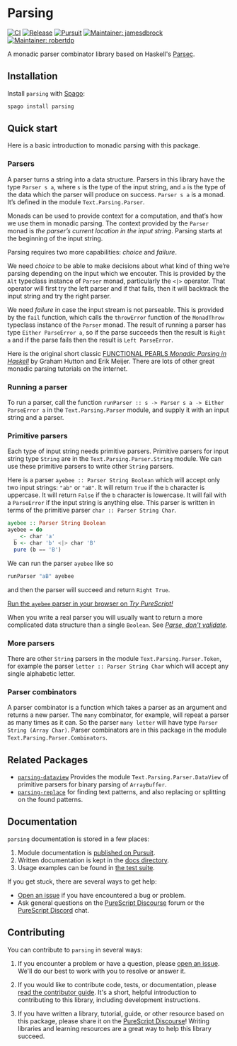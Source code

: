# Parsing

[![CI](https://github.com/purescript-contrib/purescript-parsing/workflows/CI/badge.svg?branch=main)](https://github.com/purescript-contrib/purescript-parsing/actions?query=workflow%3ACI+branch%3Amain)
[![Release](https://img.shields.io/github/release/purescript-contrib/purescript-parsing.svg)](https://github.com/purescript-contrib/purescript-parsing/releases)
[![Pursuit](https://pursuit.purescript.org/packages/purescript-parsing/badge)](https://pursuit.purescript.org/packages/purescript-parsing)
[![Maintainer: jamesdbrock](https://img.shields.io/badge/maintainer-jamesdbrock-teal.svg)](https://github.com/jamesdbrock)
[![Maintainer: robertdp](https://img.shields.io/badge/maintainer-robertdp-teal.svg)](https://github.com/robertdp)

A monadic parser combinator library based on Haskell's [Parsec](https://hackage.haskell.org/package/parsec).

## Installation

Install `parsing` with [Spago](https://github.com/purescript/spago):

```sh
spago install parsing
```

## Quick start

Here is a basic introduction to monadic parsing with this package.

### Parsers

A parser turns a string into a data structure. Parsers in this library have the type `Parser s a`, where `s` is the type of the input string, and `a` is the type of the data which the parser will produce on success. `Parser s a` is a monad. It’s defined in the module `Text.Parsing.Parser`.

Monads can be used to provide context for a computation, and that’s how we use them in monadic parsing. The context provided by the `Parser` monad is *the parser’s current location in the input string*. Parsing starts at the beginning of the input string.

Parsing requires two more capabilities: *choice* and *failure*.

We need *choice* to be able to make decisions about what kind of thing we’re parsing depending on the input which we encouter. This is provided by the `Alt` typeclass instance of `Parser` monad, particularly the `<|>` operator. That operator will first try the left parser and if that fails, then it will backtrack the input string and try the right parser.

We need *failure* in case the input stream is not parseable. This is provided by the `fail` function, which calls the `throwError` function of the `MonadThrow` typeclass instance of the `Parser` monad. The result of running a parser has type `Either ParseError a`, so if the parse succeeds then the result is `Right a` and if the parse fails then the result is `Left ParseError`.

Here is the original short classic [FUNCTIONAL PEARLS *Monadic Parsing in Haskell*](https://www.cs.nott.ac.uk/~pszgmh/pearl.pdf) by Graham Hutton and Erik Meijer. There are lots of other great monadic parsing tutorials on the internet.

### Running a parser

To run a parser, call the function `runParser :: s -> Parser s a -> Either ParseError a` in the `Text.Parsing.Parser` module, and supply it with an input string and a parser.

### Primitive parsers

Each type of input string needs primitive parsers. Primitive parsers for input string type `String` are in the `Text.Parsing.Parser.String` module. We can use these primitive parsers to write other `String` parsers.

Here is a parser `ayebee :: Parser String Boolean` which will accept only two input strings: `"ab"` or `"aB"`. It will return `True` if the `b` character is uppercase. It will return `False` if the `b` character is lowercase. It will fail with a `ParseError` if the input string is anything else. This parser is written in terms of the primitive parser `char :: Parser String Char`.

```purescript
ayebee :: Parser String Boolean
ayebee = do
  _ <- char 'a'
  b <- char 'b' <|> char 'B'
  pure (b == 'B')
```

We can run the parser `ayebee` like so

```purescript
runParser "aB" ayebee
```

and then the parser will succeed and return `Right True`.

[Run the `ayebee` parser in your browser on *Try PureScript!*](https://try.purescript.org/?github=purescript-contrib/purescript-parsing/main/docs/examples/QuickStart.purs)

When you write a real parser you will usually want to return a more complicated data structure than a single `Boolean`. See [*Parse, don't validate*](https://lexi-lambda.github.io/blog/2019/11/05/parse-don-t-validate/).

### More parsers

There are other `String` parsers in the module `Text.Parsing.Parser.Token`, for example the parser `letter :: Parser String Char` which will accept any single alphabetic letter.

### Parser combinators

A parser combinator is a function which takes a parser as an argument and returns a new parser. The `many` combinator, for example, will repeat a parser as many times as it can. So the parser `many letter` will have type `Parser String (Array Char)`. Parser combinators are in this package in the module `Text.Parsing.Parser.Combinators`.

## Related Packages

- [`parsing-dataview`](https://pursuit.purescript.org/packages/purescript-parsing-dataview)
  Provides the module `Text.Parsing.Parser.DataView` of primitive parsers for binary parsing of
  `ArrayBuffer`.
- [`parsing-replace`](https://pursuit.purescript.org/packages/purescript-parsing-replace) for finding text patterns, and also replacing or splitting on the found patterns.

## Documentation

`parsing` documentation is stored in a few places:

1. Module documentation is [published on Pursuit](https://pursuit.purescript.org/packages/purescript-parsing).
2. Written documentation is kept in the [docs directory](./docs).
3. Usage examples can be found in [the test suite](./test).

If you get stuck, there are several ways to get help:

- [Open an issue](https://github.com/purescript-contrib/purescript-parsing/issues) if you have encountered a bug or problem.
- Ask general questions on the [PureScript Discourse](https://discourse.purescript.org) forum or the [PureScript Discord](https://purescript.org/chat) chat.

## Contributing

You can contribute to `parsing` in several ways:

1. If you encounter a problem or have a question, please [open an issue](https://github.com/purescript-contrib/purescript-parsing/issues). We'll do our best to work with you to resolve or answer it.

2. If you would like to contribute code, tests, or documentation, please [read the contributor guide](./CONTRIBUTING.md). It's a short, helpful introduction to contributing to this library, including development instructions.

3. If you have written a library, tutorial, guide, or other resource based on this package, please share it on the [PureScript Discourse](https://discourse.purescript.org)! Writing libraries and learning resources are a great way to help this library succeed.
